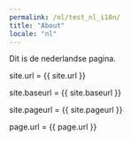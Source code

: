 ```yaml
---
permalink: /nl/test_nl_i18n/
title: "About"
locale: "nl"
---
```


Dit is de nederlandse pagina.

site.url = {{ site.url }}

site.baseurl = {{ site.baseurl }}

site.pageurl = {{ site.pageurl }}

page.url = {{ page.url }}
